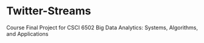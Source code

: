 # Twitter-Streams
Course Final Project for CSCI 6502 Big Data Analytics: Systems, Algorithms, and Applications

